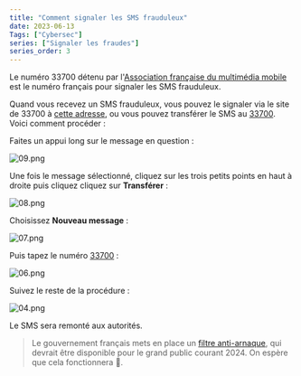 ```yaml
---
title: "Comment signaler les SMS frauduleux"
date: 2023-06-13
Tags: ["Cybersec"]
series: ["Signaler les fraudes"]
series_order: 3
---
```


Le numéro 33700 détenu par l'[Association française du multimédia mobile](https://af2m.org/) est le numéro français pour signaler les SMS frauduleux.

Quand vous recevez un SMS frauduleux, vous pouvez le signaler via le site de 33700 à [cette adresse](https://www.33700.fr/signaler-form-pc/), ou vous pouvez transférer le SMS au [33700](tel:+33700).
Voici comment procéder :

Faites un appui long sur le message en question :

![09.png](09.png)

Une fois le message sélectionné, cliquez sur les trois petits points en haut à droite puis cliquez cliquez sur **Transférer** :

![08.png](08.png)

Choisissez **Nouveau message** :

![07.png](07.png)

Puis tapez le numéro [33700](tel:33700) :

![06.png](06.png)

Suivez le reste de la procédure :

![04.png](04.png)

Le SMS sera remonté aux autorités.

> Le gouvernement français mets en place un [filtre anti-arnaque](https://www.service-public.fr/particuliers/actualites/A16425), qui devrait être disponible pour le grand public courant 2024. On espère que cela fonctionnera 🤞️.
